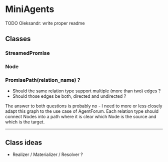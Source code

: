 # MiniAgents

TODO Oleksandr: write proper readme

## Classes

### StreamedPromise

### Node

### PromisePath(relation_name) ?

- Should the same relation type support multiple (more than two) edges ?
- Should those edges be both, directed and undirected ?

The answer to both questions is probably no - I need to more or less closely adapt this graph to the use case of
AgentForum. Each relation type should connect Nodes into a path where it is clear which Node is the source and which
is the target.

---

## Class ideas

- Realizer / Materializer / Resolver ?

